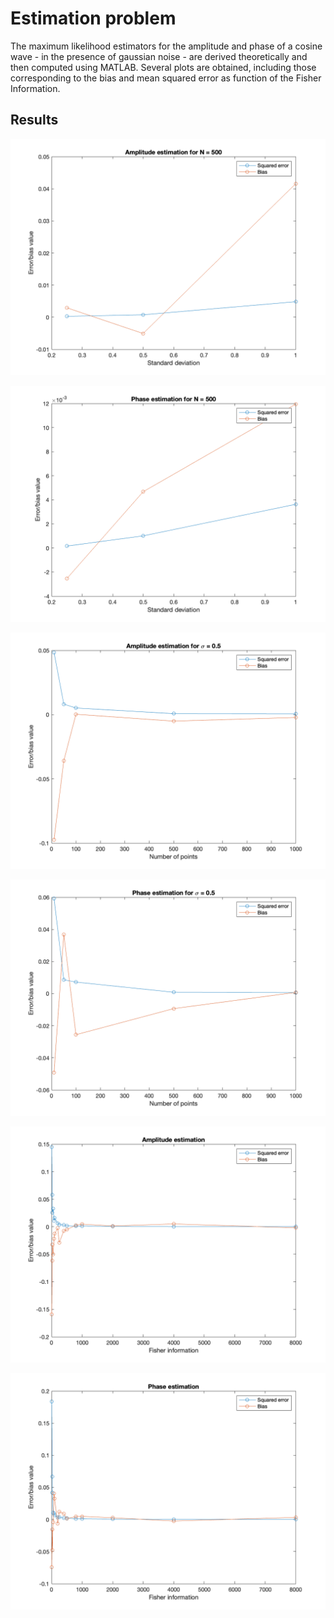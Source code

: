 <h1>Estimation problem</h1>

The maximum likelihood estimators for the amplitude and phase of a cosine wave - in the presence of gaussian noise - are derived theoretically and then computed using MATLAB. Several plots are obtained, including those corresponding to the bias and mean squared error as function of the Fisher Information. 

<h2>Results</h2>

![](images/ex7_amplitude_constant_N.png)

![](/images/ex7_phase_constant_N.png)

![](images/ex7_amplitude_constant_sigma.png)

![](/images/ex7_phase_constant_sigma.png)

![](images/ex8_amplitude.png)

![](/images/ex8_phase.png)
